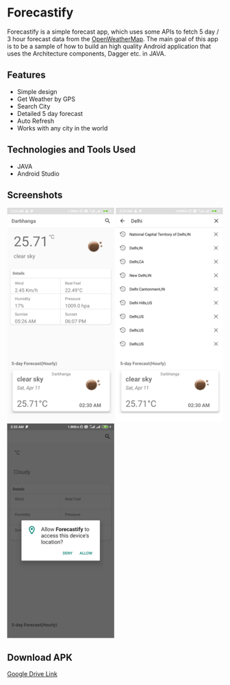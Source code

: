 # Forecastify

Forecastify is a simple forecast app, which uses some APIs to fetch 5 day / 3 hour forecast data from the [OpenWeatherMap](https://openweathermap.org/forecast5). The main goal of this app is to be a sample of how to build an high quality Android application that uses the Architecture components, Dagger etc. in JAVA.


## Features
* Simple design
* Get Weather by GPS
* Search City
* Detailed 5 day forecast
* Auto Refresh
* Works with any city in the world


## Technologies and Tools Used
* JAVA
* Android Studio

## Screenshots
<img src="/screenshots/ss1.jpg" width="250"> <img src="/screenshots/ss2.jpg" width="250"> <img src="/screenshots/ss3.jpg" width="250">


## Download APK

[Google Drive Link](https://drive.google.com/file/d/17HLTZsSXw3J6U4DlJ0Is6a8nlSZGd6wo/view?usp=sharing)
